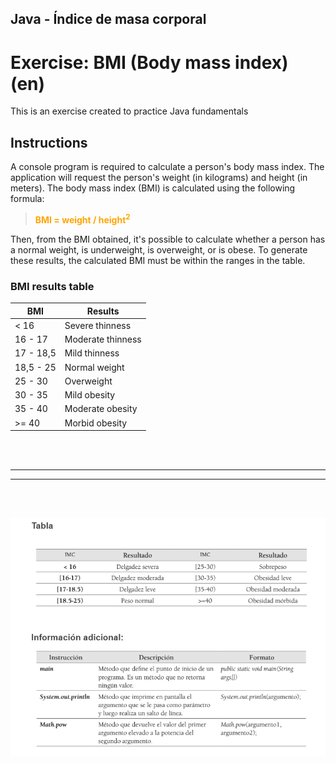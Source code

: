 ## Java - Índice de masa corporal

# Exercise: BMI (Body mass index) (en)
This is an exercise created to practice Java fundamentals

## Instructions
A console program is required to calculate a person's body mass index. The application will request the person's weight (in kilograms) and height (in meters). The body mass index (BMI) is calculated using the following formula:

> <span style="color:orange">**BMI = weight / height<sup>2</sup>**</span>

Then, from the BMI obtained, it's possible to calculate whether a person has a normal weight, is underweight, is overweight, or is obese. To generate these results, the calculated BMI must be within the ranges in the table.

### BMI results table

| BMI        | Results 
| ---------- | ------------- |
| < 16       | Severe thinness  |
| 16 - 17    | Moderate thinness |
| 17 - 18,5  | Mild thinness  |
| 18,5 - 25  | Normal weight  |
| 25 - 30    | Overweight |
| 30 - 35    | Mild obesity |
| 35 - 40    | Moderate obesity  |
| >= 40      | Morbid obesity |

<br>
<br>

<hr>
<hr>

<br>
<br>


![alt text](masa.bmp)